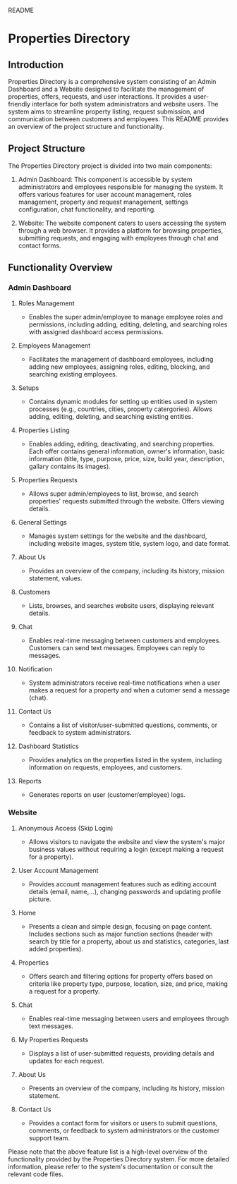 README

# Properties Directory

## Introduction
Properties Directory is a comprehensive system consisting of an Admin Dashboard and a Website designed to facilitate the management of properties, offers, requests, and user interactions. It provides a user-friendly interface for both system administrators and website users. The system aims to streamline property listing, request submission, and communication between customers and employees. This README provides an overview of the project structure and functionality.

## Project Structure
The Properties Directory project is divided into two main components:

1. Admin Dashboard: This component is accessible by system administrators and employees responsible for managing the system. It offers various features for user account management, roles management, property and request management, settings configuration, chat functionality, and reporting.

2. Website: The website component caters to users accessing the system through a web browser. It provides a platform for browsing properties, submitting requests, and engaging with employees through chat and contact forms.

## Functionality Overview

### Admin Dashboard

1. Roles Management
   - Enables the super admin/employee to manage employee roles and permissions, including adding, editing, deleting, and searching roles with assigned dashboard access permissions.

2. Employees Management
   - Facilitates the management of dashboard employees, including adding new employees, assigning roles, editing, blocking, and searching existing employees.

3. Setups
   - Contains dynamic modules for setting up entities used in system processes (e.g., countries, cities, property catergories). Allows adding, editing, deleting, and searching existing entities.

4. Properties Listing
   - Enables adding, editing, deactivating, and searching properties. Each offer contains general information, owner's information, basic information (title, type, purpose, price, size, build year, description, gallary contains its images).

5. Properties Requests
   - Allows super admin/employees to list, browse, and search properties' requests submitted through the website. Offers viewing details.

6. General Settings
   - Manages system settings for the website and the dashboard, including website images, system title, system logo, and date format.

7. About Us
   - Provides an overview of the company, including its history, mission statement, values.

8. Customers
   - Lists, browses, and searches website users, displaying relevant details.

9. Chat
    - Enables real-time messaging between customers and employees. Customers can send text messages. Employees can reply to messages.

10. Notification
    - System administrators receive real-time notifications when a user makes a request for a property and when a cutomer send a message (chat).

11. Contact Us
    - Contains a list of visitor/user-submitted questions, comments, or feedback to system administrators.

12. Dashboard Statistics
    - Provides analytics on the properties listed in the system, including information on requests, employees, and customers.

13. Reports
    - Generates reports on user (customer/employee) logs.

### Website
1. Anonymous Access (Skip Login)
   - Allows visitors to navigate the website and view the system's major business values without requiring a login (except making a request for a property).

2. User Account Management
   - Provides account management features such as editing account details (email, name,...), changing passwords and updating profile picture.

3. Home
   - Presents a clean and simple design, focusing on page content. Includes sections such as major function sections (header with search by title for a property, about us and statistics, categories, last added properties).

4. Properties
   - Offers search and filtering options for property offers based on criteria like property type, purpose, location, size, and price, making a request for a property.

5. Chat
   - Enables real-time messaging between users and employees through text messages.

6. My Properties Requests
   - Displays a list of user-submitted requests, providing details and updates for each request.

7. About Us
   - Presents an overview of the company, including its history, mission statement.

8. Contact Us
   - Provides a contact form for visitors or users to submit questions, comments, or feedback to system administrators or the customer support team.

Please note that the above feature list is a high-level overview of the functionality provided by the Properties Directory system. For more detailed information, please refer to the system's documentation or consult the relevant code files.